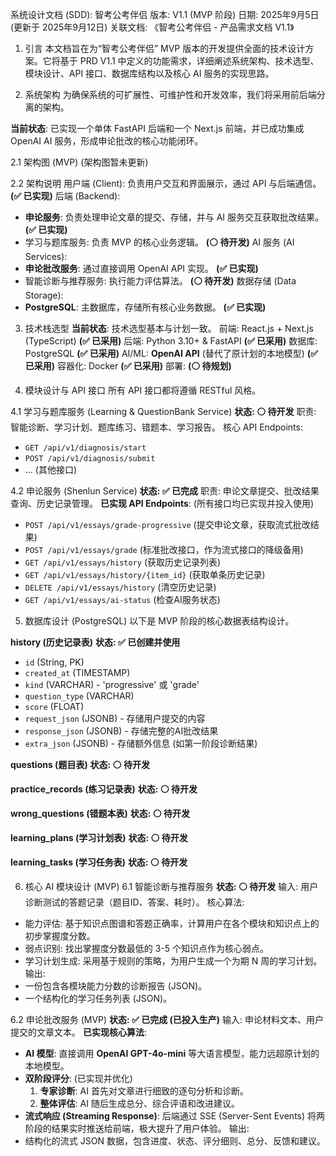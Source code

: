 系统设计文档 (SDD): 智考公考伴侣
版本: V1.1 (MVP 阶段)
日期: 2025年9月5日 (更新于 2025年9月12日)
关联文档: 《智考公考伴侣 - 产品需求文档 V1.1》

1. 引言
本文档旨在为“智考公考伴侣” MVP 版本的开发提供全面的技术设计方案。它将基于 PRD V1.1 中定义的功能需求，详细阐述系统架构、技术选型、模块设计、API 接口、数据库结构以及核心 AI 服务的实现思路。

2. 系统架构
为确保系统的可扩展性、可维护性和开发效率，我们将采用前后端分离的架构。

**当前状态**: 已实现一个单体 FastAPI 后端和一个 Next.js 前端，并已成功集成 OpenAI AI 服务，形成申论批改的核心功能闭环。

2.1 架构图 (MVP)
(架构图暂未更新)

2.2 架构说明
用户端 (Client): 负责用户交互和界面展示，通过 API 与后端通信。 **(✅ 已实现)**
后端 (Backend):
- **申论服务**: 负责处理申论文章的提交、存储，并与 AI 服务交互获取批改结果。 **(✅ 已实现)**
- 学习与题库服务: 负责 MVP 的核心业务逻辑。 **(⚪️ 待开发)**
AI 服务 (AI Services):
- **申论批改服务**: 通过直接调用 OpenAI API 实现。 **(✅ 已实现)**
- 智能诊断与推荐服务: 执行能力评估算法。 **(⚪️ 待开发)**
数据存储 (Data Storage):
- **PostgreSQL**: 主数据库，存储所有核心业务数据。 **(✅ 已实现)**

3. 技术栈选型
**当前状态**: 技术选型基本与计划一致。
前端: React.js + Next.js (TypeScript) **(✅ 已采用)**
后端: Python 3.10+ & FastAPI **(✅ 已采用)**
数据库: PostgreSQL **(✅ 已采用)**
AI/ML: **OpenAI API** (替代了原计划的本地模型) **(✅ 已采用)**
容器化: Docker **(✅ 已采用)**
部署: **(⚪️ 待规划)**

4. 模块设计与 API 接口
所有 API 接口都将遵循 RESTful 风格。

4.1 学习与题库服务 (Learning & QuestionBank Service)
**状态: ⚪️ 待开发**
职责: 智能诊断、学习计划、题库练习、错题本、学习报告。
核心 API Endpoints:
- `GET /api/v1/diagnosis/start`
- `POST /api/v1/diagnosis/submit`
- ... (其他接口)

4.2 申论服务 (Shenlun Service)
**状态: ✅ 已完成**
职责: 申论文章提交、批改结果查询、历史记录管理。
**已实现 API Endpoints**: (所有接口均已实现并投入使用)
- `POST /api/v1/essays/grade-progressive` (提交申论文章，获取流式批改结果)
- `POST /api/v1/essays/grade` (标准批改接口，作为流式接口的降级备用)
- `GET /api/v1/essays/history` (获取历史记录列表)
- `GET /api/v1/essays/history/{item_id}` (获取单条历史记录)
- `DELETE /api/v1/essays/history` (清空历史记录)
- `GET /api/v1/essays/ai-status` (检查AI服务状态)

5. 数据库设计 (PostgreSQL)
以下是 MVP 阶段的核心数据表结构设计。

**history (历史记录表)**
**状态: ✅ 已创建并使用**
- `id` (String, PK)
- `created_at` (TIMESTAMP)
- `kind` (VARCHAR) - 'progressive' 或 'grade'
- `question_type` (VARCHAR)
- `score` (FLOAT)
- `request_json` (JSONB) - 存储用户提交的内容
- `response_json` (JSONB) - 存储完整的AI批改结果
- `extra_json` (JSONB) - 存储额外信息 (如第一阶段诊断结果)

**questions (题目表)**
**状态: ⚪️ 待开发**

**practice_records (练习记录表)**
**状态: ⚪️ 待开发**

**wrong_questions (错题本表)**
**状态: ⚪️ 待开发**

**learning_plans (学习计划表)**
**状态: ⚪️ 待开发**

**learning_tasks (学习任务表)**
**状态: ⚪️ 待开发**

6. 核心 AI 模块设计 (MVP)
6.1 智能诊断与推荐服务
**状态: ⚪️ 待开发**
输入: 用户诊断测试的答题记录（题目ID、答案、耗时）。
核心算法:
- 能力评估: 基于知识点图谱和答题正确率，计算用户在各个模块和知识点上的初步掌握度分数。
- 弱点识别: 找出掌握度分数最低的 3-5 个知识点作为核心弱点。
- 学习计划生成: 采用基于规则的策略，为用户生成一个为期 N 周的学习计划。
输出:
- 一份包含各模块能力分数的诊断报告 (JSON)。
- 一个结构化的学习任务列表 (JSON)。

6.2 申论批改服务 (MVP)
**状态: ✅ 已完成 (已投入生产)**
输入: 申论材料文本、用户提交的文章文本。
**已实现核心算法**:
- **AI 模型**: 直接调用 **OpenAI GPT-4o-mini** 等大语言模型，能力远超原计划的本地模型。
- **双阶段评分**: (已实现并优化)
  1.  **专家诊断**: AI 首先对文章进行细致的逐句分析和诊断。
  2.  **整体评估**: AI 随后生成总分、综合评语和改进建议。
- **流式响应 (Streaming Response)**: 后端通过 SSE (Server-Sent Events) 将两阶段的结果实时推送给前端，极大提升了用户体验。
输出:
- 结构化的流式 JSON 数据，包含进度、状态、评分细则、总分、反馈和建议。